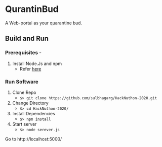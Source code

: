 # QurantinBud

A Web-portal as your quarantine bud.

## Build and Run

### Prerequisites -

1. Install Node.Js and npm
   - Refer [here](https://nodejs.org/en/download/)

### Run Software

1. Clone Repo
   - `$> git clone https://github.com/sulbhagarg/HackNuthon-2020.git`
2. Change Directory
   - `$> cd HackNuthon-2020/`
3. Install Dependencies
   - `$> npm install`
4. Start server
   - `$> node serever.js`

Go to http://localhost:5000/